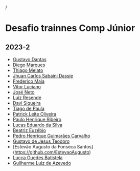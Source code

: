 /
# Desafio trainnes Comp Júnior
## 2023-2

<!--INSIRA SEU NOME E O SEU REPOSITÓRIO-->
<!--[Seunome](URL Repositório)-->
- [Gustavo Dantas](https://github.com/dantas15)
- [Diego Marques](https://github.com/diegomarqueszs)
- [Thiago Melato](https://github.com/Melatoo)
- [Jhuan Carlos Sabaini Dassie](https://github.com/DJhuan)
- [Frederico Maia](https://github.com/FredMaia)
- [Vitor Luciano](https://github.com/Lucianov-TheFarmer)
- [José Neto](https://github.com/JoseJaan)
- [Luiz Resende](https://github.com/LuizPhillipResende)
- [Davi Siqueira](https://github.com/davisiqueira1)
- [Tiago de Paula](https://github.com/depaulatiago)
- [Patrick Leite Oliveira](https://github.com/PatrickLeite1301)
- [Paulo Henrique Ribeiro](https://github.com/paulohenrique64)
- [Lucas Eduardo da Silva](https://github.com/JackFrost01)
- [Beatriz Euzébio](https://github.com/beatrizoliveira9)
- [Pedro Henrique Guimarães Carvalho](https://github.com/phguimaraes15)
- [Gustavo de Jesus Teodoro](https://github.com/tteodorogustavo)
- [Estevão Augusto da Fonseca Santos] (https://github.com/EstevaoAugusto)
- [Lucca Guedes Batistela](https://github.com/tmura-lu)
- [Guilherme Luiz de Azevedo](https://github.com/Gui-L-Azevedo)

